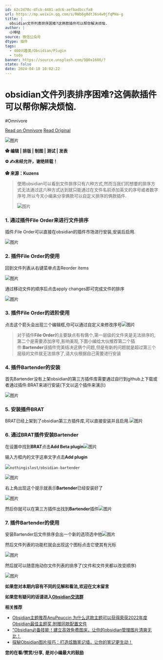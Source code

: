 ```yaml
---
id: 62c2d70c-dfcb-4401-adc6-aefbadbccfa8
url: https://mp.weixin.qq.com/s/RWb6g0dtJ6s4w0jfqPHa-g
title: |
  obsidian文件列表排序困难?这俩款插件可以帮你解决烦恼.
author: |
  小坤哒
source: 微信公众号
dtype: 插件
tags:
  - 400兴趣类/Obsidian/Plugin
  - todo
banner: https://source.unsplash.com/900x1600/?
state: false
date: 2024-04-10 10:02:22
---
```



# obsidian文件列表排序困难?这俩款插件可以帮你解决烦恼.
#Omnivore

[Read on Omnivore](https://omnivore.app/me/https-mp-weixin-qq-com-s-r-wb-6-g-0-dt-j-6-s-4-w-0-jfq-p-ha-g-18ec5bdc9ab)
[Read Original](https://mp.weixin.qq.com/s/RWb6g0dtJ6s4w0jfqPHa-g)

![图片](https://proxy-prod.omnivore-image-cache.app/0x0,sWPtCJjDwK9YGUzX0qtvfla1pcEeErKZbChGxZKs0NB4/https://mmbiz.qpic.cn/mmbiz_gif/iaZZS5ScMsTF502MW8ekGJp2P2ete17ccbt1NmPMzRANicTb11RSWryA2T1p8J4KWFtKmiaic6tWqvMtSOVFletFmg/640?wx_fmt=gif&from=appmsg)

**✿ 编辑 | 排版 | 制图 | 测试 | 发表**

**✿ ✍未经允许，谢绝转载！**

**✿ 来源：Kuzens**

> 使用obsidian可以看到文件排序只有六种方式,然而当我们的想要的排序方式无法通过这六种方式达到就只能通过在文件名前添加英文的序号或者数字序号.所以今天小编来分享俩款可以自定义排序的俩款插件.
> 
> ![图片](https://proxy-prod.omnivore-image-cache.app/0x0,sI8-o8cVmy33muxrkpB_s5r32ejBmivJcifGXSYBjOLA/https://mmbiz.qpic.cn/mmbiz_png/iaZZS5ScMsTFMZEvUGoP2ZGBjichzHdwGa7AibWAjGj9tqmZTjKV7SQJpQ4gQSJV4yqniaLb9iaptJB3sN4Ria485W2g/640?wx_fmt=png&from=appmsg)

### 1\. 通过插件File Order来进行文件排序

插件:File Order可以直接在obsidian的插件市场进行安装,安装后启用.

![图片](https://proxy-prod.omnivore-image-cache.app/0x0,sCdZaJzSlYn7mHp_RFVEGayPRRQMyIgF5ctTGzhUW-bE/https://mmbiz.qpic.cn/mmbiz_png/iaZZS5ScMsTFMZEvUGoP2ZGBjichzHdwGahwTueZ1d828HU7BlYicIeqdAW2Z35GnGibc8lLAlZ8pKEBhDGibrVl8hw/640?wx_fmt=png&from=appmsg)

### 2\. 插件File Order的使用

回到文件列表从右键菜单点击Reorder items  

![图片](https://proxy-prod.omnivore-image-cache.app/0x0,sjAtdfe3XhCznVwQ4JQnfkQTlYbsQYMuLC66bJxWgZ40/https://mmbiz.qpic.cn/mmbiz_png/iaZZS5ScMsTFMZEvUGoP2ZGBjichzHdwGagZS2vN2HjoSl1qib63GHS9dDcDEaTg4TIVpdbBtFw2uXGBDHASqwN1A/640?wx_fmt=png&from=appmsg)

通过移动文件的顺序后点击apply changes即可完成文件的排序  

![图片](https://proxy-prod.omnivore-image-cache.app/0x0,sxFlLzlH-VvQM6YJ7tMLeE6htYgpbDhYae063GmnL6cM/https://mmbiz.qpic.cn/mmbiz_gif/iaZZS5ScMsTFMZEvUGoP2ZGBjichzHdwGaejYcSlDk3grWicaicgOicH0uJa296Lcib0NWdIJuhKTG5BKsQYf8Ir8LlA/640?wx_fmt=gif&from=appmsg)

### 3\. 插件File Order的进阶使用

点击这个箭头会出现三个编辑框,你可以通过自定义来修改序号![图片](https://proxy-prod.omnivore-image-cache.app/0x0,sKvdifAmJpGNBJdr2mTCztHuumOCAyOiv5If_lEy_Ld8/https://mmbiz.qpic.cn/mmbiz_png/iaZZS5ScMsTFMZEvUGoP2ZGBjichzHdwGa4MTPx7AEqkQnxug4BHhibyNSIjcBUegvqicFSmaVXUIY7cgVovQKm58w/640?wx_fmt=png&from=appmsg)

> 对于插件**File Order**的主要缺点有有俩个,第一层级的文件夹是无法排序的,第二个是需要添加序号,影响美观,下面小编给大伙推荐第二个插件:**Bartender**该插件完美结决这俩个问题,但是有新的问题就是超过第三个层级的文件就无法排序了,请大伙根据自己需要进行安装

### 4\. 插件Bartender的安装

首先Bartender没有上架obsidian的第三方插件库需要通过自行到github上下载或者通过插件:BRAT来进行安装(下文以这个插件来演示)

![图片](https://proxy-prod.omnivore-image-cache.app/0x0,s1sq_gqpxYOyVpk1zQfmbQWGYz9CUP1YiVPC1H7VKoHk/https://mmbiz.qpic.cn/mmbiz_png/iaZZS5ScMsTFMZEvUGoP2ZGBjichzHdwGahbylBaNTiaWvgV6LcXLQmJ4mRZ3SXRWBhqSp3L30lxpwqRIV6Lm7E6Q/640?wx_fmt=png&from=appmsg)

### 5\. 安装插件BRAT

BRAT已经上架到了obsidian第三方插件库,可以直接安装并且启用.![图片](https://proxy-prod.omnivore-image-cache.app/0x0,sChf77gCelrAZKxWYxoBeGh4ui_Re2OJjF6gZVQ169D0/https://mmbiz.qpic.cn/mmbiz_png/iaZZS5ScMsTFMZEvUGoP2ZGBjichzHdwGaZm8S8YrroMiaRmb8ocesC0BSTwrNZgJRMuTHLn8dXyLPLh4HqvEMZeA/640?wx_fmt=png&from=appmsg)

### 6\. 通过BRAT插件安装Bartender

在设置中找到**BRAT**点击**Add Beta plugin**![图片](https://proxy-prod.omnivore-image-cache.app/0x0,sXzNYS1NwXdcNYxGXzHLe-t88gghSr2rRHjjgDhwzMR8/https://mmbiz.qpic.cn/mmbiz_png/iaZZS5ScMsTFMZEvUGoP2ZGBjichzHdwGaQRWzkT1e13OfMlyGHRZQBrtyg5g3pwO7fhRIhLUcbLZnsibpH5tmMVA/640?wx_fmt=png&from=appmsg)

输入方框内的文字这串文字点击**Add plugin**

![](https://proxy-prod.omnivore-image-cache.app/0x0,sFQLfisyywymigsQaKAnBO2SQgfE1M7GItqM1jIB20kU/https://mmbiz.qpic.cn/mmbiz_svg/7SPO0mRJt6BtwT88Lb0bqupicOqVjqX1uUXFs3dkoun4sWSibdliarLE7P4tTvYop03NOgPmCngKgSVFPxCMN7p5yE4F6NO9BKX/640?wx_fmt=svg&from=appmsg)`nothingislost/obsidian-bartender
`

![图片](https://proxy-prod.omnivore-image-cache.app/0x0,sq5ksirvJSBOFLJevVILJVaoNAgSm3RGdjwEGGvZ-FgM/https://mmbiz.qpic.cn/mmbiz_png/iaZZS5ScMsTFMZEvUGoP2ZGBjichzHdwGajZk3ibxJxGEERDP1w2n8krkAecKWziavdOagaLOqEnuX5qULznJlHbnw/640?wx_fmt=png&from=appmsg)

右上角出现这个提示就表示**Bartender**已经安装好了

![图片](https://proxy-prod.omnivore-image-cache.app/0x0,svM5-PyeGbI1IQPrt0kJ5Tu8-s5X28Do0pt9Kv65R9ek/https://mmbiz.qpic.cn/mmbiz_png/iaZZS5ScMsTFMZEvUGoP2ZGBjichzHdwGa5swDrgAcM6DkFaZDiarBZOeSASNtMtjdZiappOm2AibMyVicW07pVpXYPQ/640?wx_fmt=png&from=appmsg)

然后你就可以在第三方插件出找到**Bartender**插件![图片](https://proxy-prod.omnivore-image-cache.app/0x0,sTDEUDIEvErTVy5aY17pDLUpxazRZGHY3hrXQGKX0HkE/https://mmbiz.qpic.cn/mmbiz_png/iaZZS5ScMsTFMZEvUGoP2ZGBjichzHdwGae8QeG8icZwoD9VfHTWufZb16icnzx411iaytUXuDV2bjr4vTiaJqL2qSdA/640?wx_fmt=png&from=appmsg)

### 7\. 插件Bartender的使用

安装Bartender后文件排序会出一个新的选项选中他![图片](https://proxy-prod.omnivore-image-cache.app/0x0,skuYeXboTEdK1EA8j2T0EociLBs_iKBgvpDYJuRHxiWU/https://mmbiz.qpic.cn/mmbiz_png/iaZZS5ScMsTFMZEvUGoP2ZGBjichzHdwGalqx71ibaGHLVopRPOVXHLydD3TGgVMRD1npZlvgSh76paLJ0GxbFbbA/640?wx_fmt=png&from=appmsg)

然后文件列表的功能栏就会出现这个图标点击它使其有光标  

![图片](https://proxy-prod.omnivore-image-cache.app/0x0,sAnopxK4uzLjp3hwCiYSqn6Lq56xzSRvdtv0-ZPtNCoY/https://mmbiz.qpic.cn/mmbiz_png/iaZZS5ScMsTFMZEvUGoP2ZGBjichzHdwGaYiaYZXaeJcLI7ianH3hQv62mYQsBWADJibS8ensTYSsd8p1eQTCiaBOj7A/640?wx_fmt=png&from=appmsg)

然后就可以随意拖动你文件列表的排序了(文件和文件夹都以改变顺序)  

![图片](https://proxy-prod.omnivore-image-cache.app/0x0,sc5jWy6qkB8JnegyuSrOd3kGzwrRCXhxQWAT6Zg96ffY/https://mmbiz.qpic.cn/mmbiz_gif/iaZZS5ScMsTFMZEvUGoP2ZGBjichzHdwGaqGtZgchA9LIsvITMwjrD77IgHvMLQLGjQbIWictiaJnf1WRKlp5hXF1A/640?wx_fmt=gif&from=appmsg)

**如果您对本期内容有不同的见解和看法,欢迎在文末留言**

**如果您有疑问的话请进入**[**Obsidian交流群**](http://mp.weixin.qq.com/s?%5F%5Fbiz=MzAxMTI5ODkwNA==&mid=2247500780&idx=2&sn=b655c99678d617cd60616ff75912aac6&chksm=9b41b2dbac363bcdffcd34119212f29100319883f22cf3b140f16bb6e845f6b3d7470b8eab16&scene=21#wechat%5Fredirect)  

**相关推荐**

* [Obsidian主题推荐AnuPpuccin,为什么这款主题可以获得荣获2022年度Obsidian最佳主题奖,附赠同款配置文件](http://mp.weixin.qq.com/s?%5F%5Fbiz=MzAxMTI5ODkwNA==&mid=2247500977&idx=1&sn=3aa55615c88682ba6518650eb712a8ae&chksm=9b41b586ac363c904fefc983d251749a05dba00165db28bccc879b8138f513b31f50dc86c1a3&scene=21#wechat%5Fredirect)
* ["Obsidian必备技能！建立高效免费图床，让你的obsidian管理图片清爽无比！](http://mp.weixin.qq.com/s?%5F%5Fbiz=MzAxMTI5ODkwNA==&mid=2247500806&idx=1&sn=3afd343ca0f5a819a117593973bbef1e&chksm=9b41b531ac363c273c96c901c30be5c515b95bea6b51f1eb464ce13cd09914a3fb7739938340&scene=21#wechat%5Fredirect)
* [探秘Obsidian图片技巧：打造炫酷笔记墙，让你的笔记更生动！](http://mp.weixin.qq.com/s?%5F%5Fbiz=MzAxMTI5ODkwNA==&mid=2247500842&idx=1&sn=0ab0520fed9767d8d4aabb868fa71534&chksm=9b41b51dac363c0bc34a1bac68cacd82674ea57804069c3e31fadd298219e702cfe22ee4ba7a&scene=21#wechat%5Fredirect)

**您的在看/赞赏/分享,** **是对小编最大的鼓励**



